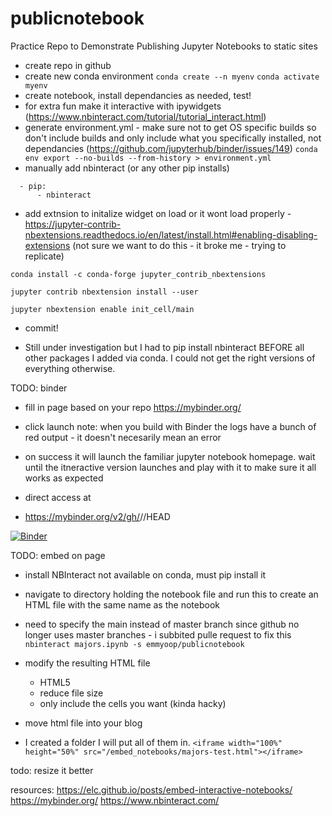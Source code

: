# publicnotebook
Practice Repo to Demonstrate Publishing Jupyter Notebooks to static sites

- create repo in github
- create new conda environment
```conda create --n myenv```
```conda activate myenv```
- create notebook, install dependancies as needed, test!
- for extra fun make it interactive with ipywidgets (https://www.nbinteract.com/tutorial/tutorial_interact.html)
- generate environment.yml - make sure not to get OS specific builds so don't include builds and only include what you specifically installed, not dependancies
 (https://github.com/jupyterhub/binder/issues/149)
```conda env export --no-builds --from-history > environment.yml```
- manually add nbinteract (or any other pip installs)
```
  - pip:
      - nbinteract
```
- add extnsion to initalize widget on load or it wont load properly - https://jupyter-contrib-nbextensions.readthedocs.io/en/latest/install.html#enabling-disabling-extensions  (not sure we want to do this - it broke me - trying to replicate)
```
conda install -c conda-forge jupyter_contrib_nbextensions

jupyter contrib nbextension install --user

jupyter nbextension enable init_cell/main
```
- commit!

- Still under investigation but I had to pip install nbinteract BEFORE all other packages I added via conda.  I could not get the right versions of everything otherwise.

TODO: binder
- fill in page based on your repo https://mybinder.org/
- click launch
note: when you build with Binder the logs have a bunch of red output - it doesn't necesarily mean an error

- on success it will launch the familiar jupyter notebook homepage.  wait until the itneractive version launches and play with it to make sure it all works as expected

- direct access at
- https://mybinder.org/v2/gh/<GitHub Username>/<repository name>/HEAD

[![Binder](https://mybinder.org/badge_logo.svg)](https://mybinder.org/v2/gh/emmyoop/publicnotebook/main?filepath=majors.ipynb)


TODO: embed on page
- install NBInteract
not available on conda, must pip install it
- navigate to directory holding the notebook file and run this to create an HTML file with the same name as the notebook
- need to specify the main instead of master branch since github no longer uses master branches - i subbited pulle request to fix this
```nbinteract majors.ipynb -s emmyoop/publicnotebook```
- modify the resulting HTML file
    - HTML5
    - reduce file size
    - only include the cells you want (kinda hacky)
    
- move html file into your blog
- I created a folder I will put all of them in.
```<iframe width="100%" height="50%" src="/embed_notebooks/majors-test.html"></iframe>```

todo: resize it better

resources:
https://elc.github.io/posts/embed-interactive-notebooks/
https://mybinder.org/
https://www.nbinteract.com/


